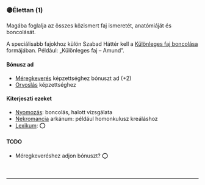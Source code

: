 ### 🟣Élettan (1)

Magába foglalja az összes közismert faj ismeretét, anatómiáját és boncolását.

A speciálisabb fajokhoz külön Szabad Háttér kell a [Különleges faj boncolása](../hatterek.szabad/kulonleges_faj_boncolasa.md) formájában. Például: „Különleges faj – Amund”.

#### Bónusz ad

- [Méregkeverés](../kepzettsegek.tudomanyos/meregkeveres.md) képzettséghez bónuszt ad (+2)
- [Orvoslás](../kepzettsegek.vilagi/orvoslas.md) képzettséghez
#### Kiterjeszti ezeket

- [Nyomozás](../kepzettsegek.vilagi/nyomozas.md): boncolás, halott vizsgálata
- [Nekromancia](../kepzettsegek.arkanumok/nekromancia.md) arkánum: például homonkulusz kreáláshoz
- [Lexikum](../kepzettsegek.tudomanyos/lexikum.md): ⭕


#### TODO
- Méregkeveréshez adjon bónuszt? ⭕

<br />

---
